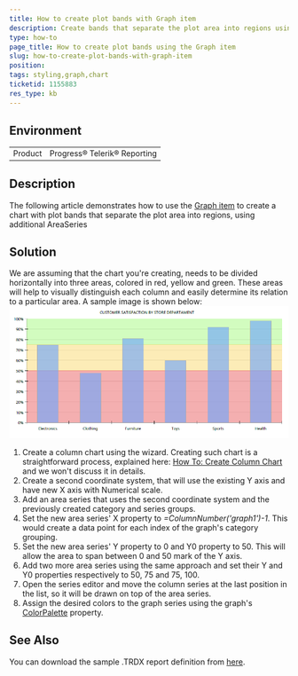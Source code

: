 ```yaml
---
title: How to create plot bands with Graph item
description: Create bands that separate the plot area into regions using the Graph item
type: how-to
page_title: How to create plot bands using the Graph item
slug: how-to-create-plot-bands-with-graph-item
position: 
tags: styling,graph,chart
ticketid: 1155883
res_type: kb
---
```


## Environment
<table>
	<tr>
		<td>Product</td>
		<td>Progress® Telerik® Reporting</td>
	</tr>
</table>


## Description
The following article demonstrates how to use the [Graph item](../graphoverview) to create a chart with plot bands that separate the plot area into regions, using additional AreaSeries

## Solution
We are assuming that the chart you're creating, needs to be divided horizontally into three areas, colored in red, yellow and green. 
These areas will help to visually distinguish each column and easily determine its relation to a particular area.
A sample image is shown below:
![Graph, showing customer satisfaction by store department](images/plot-band-rankings.png)

1. Create a column chart using the wizard. Creating such chart is a straightforward process, explained here: [How To: Create Column Chart](../graphhowtocreatecolumnchart) and we won't discuss it in details.
2. Create a second coordinate system, that will use the existing Y axis and have new X axis with Numerical scale.
3. Add an area series that uses the second coordinate system and the previously created category and series groups.
4. Set the new area series' X property to _=ColumnNumber('graph1')-1_. This would create a data point for each index of the graph's category grouping.
5. Set the new area series' Y property to 0 and Y0 property to 50. This will allow the area to span between 0 and 50 mark of the Y axis.
6. Add two more area series using the same approach and set their Y and Y0 properties respectively to 50, 75 and 75, 100.
7. Open the series editor and move the column series at the last position in the list, so it will be drawn on top of the area series.
8. Assign the desired colors to the graph series using the graph's [ColorPalette](../p-telerik-reporting-graph-colorpalette) property.

## See Also
You can download the sample .TRDX report definition from [here](https://www.telerik.com/docs/default-source/knowledgebasearticleattachments/reporting/customer-satisfaction-by-store-department.trdx?sfvrsn=e203b785_2&download=true).
